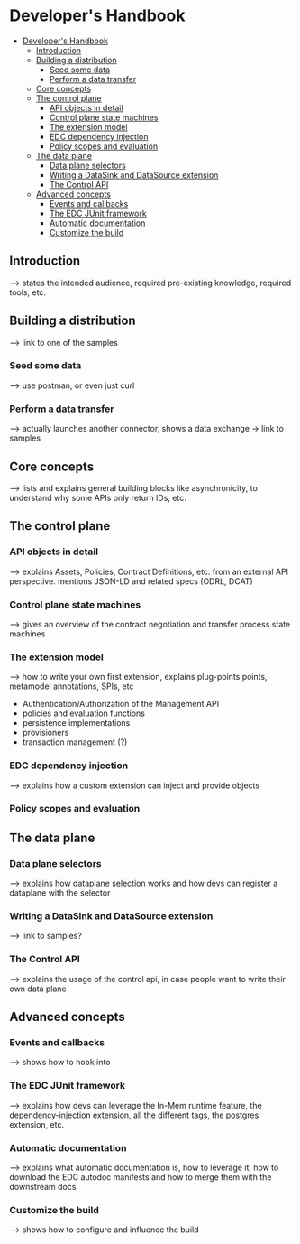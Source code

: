 # Developer's Handbook

<!-- TOC -->
* [Developer's Handbook](#developers-handbook)
  * [Introduction](#introduction)
  * [Building a distribution](#building-a-distribution)
    * [Seed some data](#seed-some-data)
    * [Perform a data transfer](#perform-a-data-transfer)
  * [Core concepts](#core-concepts)
  * [The control plane](#the-control-plane)
    * [API objects in detail](#api-objects-in-detail)
    * [Control plane state machines](#control-plane-state-machines)
    * [The extension model](#the-extension-model)
    * [EDC dependency injection](#edc-dependency-injection)
    * [Policy scopes and evaluation](#policy-scopes-and-evaluation)
  * [The data plane](#the-data-plane)
    * [Data plane selectors](#data-plane-selectors)
    * [Writing a DataSink and DataSource extension](#writing-a-datasink-and-datasource-extension)
    * [The Control API](#the-control-api)
  * [Advanced concepts](#advanced-concepts)
    * [Events and callbacks](#events-and-callbacks)
    * [The EDC JUnit framework](#the-edc-junit-framework)
    * [Automatic documentation](#automatic-documentation)
    * [Customize the build](#customize-the-build)
<!-- TOC -->

## Introduction

--> states the intended audience, required pre-existing knowledge, required tools, etc.

## Building a distribution
--> link to one of the samples

### Seed some data

--> use postman, or even just curl

### Perform a data transfer
--> actually launches another connector, shows a data exchange -> link to samples

## Core concepts

--> lists and explains general building blocks like asynchronicity, to understand why some APIs only return IDs, etc.

## The control plane

### API objects in detail

--> explains Assets, Policies, Contract Definitions, etc. from an external API perspective. mentions JSON-LD and related
specs (ODRL, DCAT)

### Control plane state machines

--> gives an overview of the contract negotiation and transfer process state machines 

### The extension model

--> how to write your own first extension, explains plug-points points, metamodel annotations, SPIs, etc
- Authentication/Authorization of the Management API
- policies and evaluation functions
- persistence implementations
- provisioners
- transaction management (?)

### EDC dependency injection

--> explains how a custom extension can inject and provide objects

### Policy scopes and evaluation

## The data plane

### Data plane selectors

--> explains how dataplane selection works and how devs can register a dataplane with the selector

### Writing a DataSink and DataSource extension

--> link to samples?

### The Control API

--> explains the usage of the control api, in case people want to write their own data plane

## Advanced concepts

### Events and callbacks

--> shows how to hook into

### The EDC JUnit framework

--> explains how devs can leverage the In-Mem runtime feature, the dependency-injection extension, all the different
tags, the postgres extension, etc.

### Automatic documentation

--> explains what automatic documentation is, how to leverage it, how to download the EDC autodoc manifests and how to
merge them with the downstream docs

### Customize the build

--> shows how to configure and influence the build
